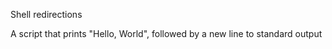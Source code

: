 Shell redirections

A script that prints "Hello, World", followed by a new line to standard output


